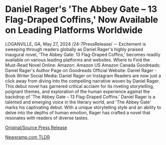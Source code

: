 # Daniel Rager's 'The Abbey Gate – 13 Flag-Draped Coffins,' Now Available on Leading Platforms Worldwide

LOGANVILLE, GA, May 27, 2024 /24-7PressRelease/ -- Excitement is sweeping through readers globally as Daniel Rager's highly praised inaugural novel, 'The Abbey Gate: 13 Flag-Draped Coffins,' becomes readily available on various leading platforms and websites.  Where to Find the Must-Read Novel Online:  Amazon: Amazon US Amazon Canada  Goodreads: Daniel Rager's Author Page on Goodreads  Official Website: Daniel Rager - Book Writer  Social Media: Daniel Rager on Instagram  Readers are now just a click away from diving into the compelling narrative woven by Daniel Rager. This debut novel has garnered critical acclaim for its riveting storytelling, poignant themes, and exploration of the human experience against the backdrop of 'The Abbey Gate – 13 Flag-Draped Coffins.'  Daniel Rager is a talented and emerging voice in the literary world, and 'The Abbey Gate' marks his captivating debut. With a unique storytelling style and an ability to delve into the depths of human emotion, Rager has crafted a novel that resonates with readers of diverse tastes. 

[Original/Source Press Release](https://www.24-7pressrelease.com/press-release/511177/daniel-ragers-the-abbey-gate-13-flag-draped-coffins-now-available-on-leading-platforms-worldwide) 

[Newsramp.com TLDR](https://newsramp.com/None) 